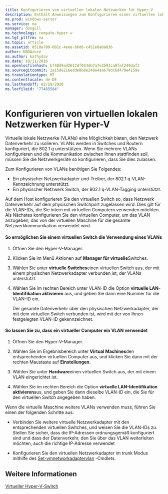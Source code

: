 ```yaml
---
title: Konfigurieren von virtuellen lokalen Netzwerken für Hyper-V
description: Enthält Anweisungen zum Konfigurieren eines virtuellen lokalen Netzwerks (VLAN) für die Verwendung durch virtuelle Maschinen auf einem Hyper-V-Host.
ms.prod: windows-server
ms.service: na
manager: dongill
ms.technology: compute-hyper-v
ms.tgt_pltfrm: na
ms.topic: article
ms.assetid: 8510a709-001c-4eee-b6d6-c451e8a8a836
author: KBDAzure
ms.author: kathydav
ms.date: 10/11/2016
ms.openlocfilehash: bf40d9ad2612df033db7a7e3b93ca9faf249daf2
ms.sourcegitcommit: 2a15de216edde8b8e240a4aa679dc6d470e4159e
ms.translationtype: MT
ms.contentlocale: de-DE
ms.lasthandoff: 02/19/2020
ms.locfileid: "77465584"
---
```

# <a name="configure-virtual-local-area-networks-for-hyper-v"></a>Konfigurieren von virtuellen lokalen Netzwerken für Hyper-V
Virtuelle lokale Netzwerke \(VLANs\) eine Möglichkeit bieten, den Netzwerk Datenverkehr zu isolieren. VLANs werden in Switches und Routern konfiguriert, die 802.1 q unterstützen. Wenn Sie mehrere VLANs konfigurieren und die Kommunikation zwischen Ihnen stattfinden soll, müssen Sie die Netzwerkgeräte so konfigurieren, dass Sie dies zulassen.

Zum Konfigurieren von VLANs benötigen Sie Folgendes:

- Ein physischer Netzwerkadapter und-Treiber, der 802.1 q-VLAN-Kennzeichnung unterstützt.
- Ein physischer Netzwerk Switch, der 802.1 q-VLAN-Tagging unterstützt.

Auf dem Host konfigurieren Sie den virtuellen Switch so, dass Netzwerk Datenverkehr auf dem physischen Switchport zugelassen wird. Dies gilt für die VLAN-IDs, die Sie intern mit virtuellen Computern verwenden möchten. Als Nächstes konfigurieren Sie den virtuellen Computer, um das VLAN anzugeben, das von der virtuellen Maschine für die gesamte Netzwerkkommunikation verwendet wird.

#### <a name="to-allow-a-virtual-switch-to-use-a-vlan"></a>So ermöglichen Sie einem virtuellen Switch die Verwendung eines VLANs

1. Öffnen Sie den Hyper\-V-Manager.

2. Klicken Sie im Menü Aktionen auf **Manager für virtuelle**Switches.

3. Wählen Sie unter **virtuelle Switches**einen virtuellen Switch aus, der mit einem physischen Netzwerkadapter verbunden ist, der VLANs unterstützt.

4. Wählen Sie im rechten Bereich unter VLAN-ID die Option **virtuelle LAN-Identifikation aktivieren** aus, und geben Sie dann eine Nummer für die VLAN-ID ein.

    Der gesamte Datenverkehr über den physischen Netzwerkadapter, der mit dem virtuellen Switch verbunden ist, wird mit der von Ihnen festgelegten VLAN-ID gekennzeichnet.

#### <a name="to-allow-a-virtual-machine-to-use-a-vlan"></a>So lassen Sie zu, dass ein virtueller Computer ein VLAN verwendet

1. Öffnen Sie den Hyper\-V-Manager.

2. Wählen Sie im Ergebnisbereich unter **Virtual Machines**den entsprechenden virtuellen Computer aus, und klicken Sie dann mit der rechten Maustaste auf **Einstellungen**.

3. Wählen Sie unter **Hardware**einen virtuellen Switch aus, der mit einem VLAN eingerichtet ist.

4. Wählen Sie im rechten Bereich die Option **virtuelle LAN-Identifikation aktivieren**aus, und geben Sie dann dieselbe VLAN-ID ein, die Sie für den virtuellen Switch angegeben haben.

Wenn die virtuelle Maschine weitere VLANs verwenden muss, führen Sie einen der folgenden Schritte aus:

- Verbinden Sie weitere virtuelle Netzwerkadapter mit den entsprechenden virtuellen Switches, und weisen Sie die VLAN-IDs zu. Stellen Sie sicher, dass die IP-Adressen ordnungsgemäß konfiguriert sind und dass der Datenverkehr, den Sie über das VLAN weiterleiten möchten, auch die richtige IP-Adresse verwendet

- Konfigurieren Sie den virtuellen Netzwerkadapter im trunk Modus mithilfe des [Set\-vmnetworkadaptervlan](https://technet.microsoft.com/library/hh848475.aspx) -Cmdlets.

## <a name="see-also"></a>Weitere Informationen

[Virtueller Hyper\-V-Switch](https://technet.microsoft.com/windows-server-docs/networking/technologies/hyper-v-virtual-switch/hyper-v-virtual-switch)
